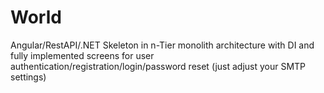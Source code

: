 # World
Angular/RestAPI/.NET Skeleton in n-Tier monolith architecture with DI and fully implemented screens for user authentication/registration/login/password reset (just adjust your SMTP settings)

